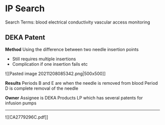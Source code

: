 
# IP Search
Search Terms:  blood electrical conductivity vascular access monitoring

## DEKA Patent

**Method**
Using the difference between two needle insertion points
- Still requires multiple insertions
- Complication if one insertion fails etc

![[Pasted image 20211208085342.png|500x500]]

**Results**
Periods B and E are when the needle is removed from blood
Period D is complete removal of the needle

**Owner**
Assignee is DEKA Products LP which has several patents for infusion pumps

---

![[CA2779296C.pdf]]